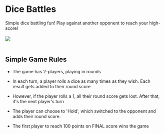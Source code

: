 # Dice Battles

Simple dice battling fun! Play against another opponent to reach your high-score!
<br><br>
<img src="https://i.gyazo.com/6943e44e01a3c419aed3dda80e8c1edd.png">
<br><br>
## Simple Game Rules

- The game has 2-players, playing in rounds
- In each turn, a player rolls a dice as many times as they wish. Each result gets added to their round score
- However, if the player rolls a 1, all their round score gets lost. After that, it's the next player's turn
- The player can choose to 'Hold', which switched to the opponent and adds their round score.

- The first player to reach 100 points on FINAL score wins the game
